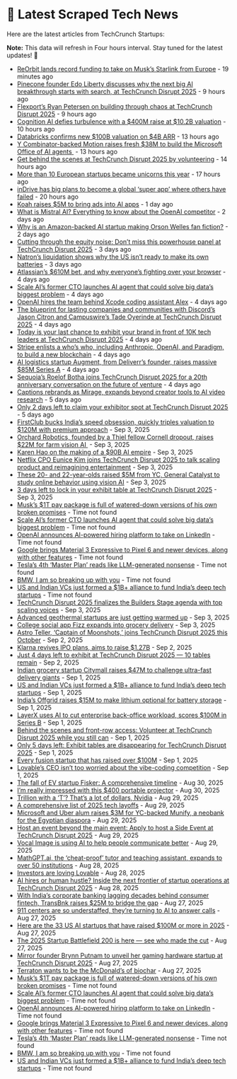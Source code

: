 
# 📰 Latest Scraped Tech News

Here are the latest articles from TechCrunch Startups:

**Note:** This data will refresh in Four hours interval. Stay tuned for the latest updates! 🔄
- [ReOrbit lands record funding to take on Musk’s Starlink from Europe](https://techcrunch.com/2025/09/08/reorbit-lands-record-funding-to-take-on-musks-starlink-from-europe/) - 19 minutes ago
- [Pinecone founder Edo Liberty discusses why the next big AI breakthrough starts with search, at TechCrunch Disrupt 2025](https://techcrunch.com/2025/09/08/pinecone-founder-edo-liberty-explores-the-real-missing-link-in-enterprise-ai-at-techcrunch-disrupt-2025/) - 9 hours ago
- [Flexport’s Ryan Petersen on building through chaos at TechCrunch Disrupt 2025](https://techcrunch.com/2025/09/08/find-out-how-flexports-ceo-ryan-petersen-builds-when-the-rules-keep-changing-at-techcrunch-disrupt-2025/) - 9 hours ago
- [Cognition AI defies turbulence with a $400M raise at $10.2B valuation](https://techcrunch.com/2025/09/08/cognition-ai-defies-turbulence-with-a-400m-raise-at-10-2b-valuation/) - 10 hours ago
- [Databricks confirms new $100B valuation on $4B ARR](https://techcrunch.com/2025/09/08/databricks-confirms-new-100b-valuation-on-4b-arr/) - 13 hours ago
- [Y Combinator-backed Motion raises fresh $38M to build the Microsoft Office of AI agents ](https://techcrunch.com/2025/09/08/y-combinator-backed-motion-raises-fresh-38m-to-build-the-microsoft-office-of-ai-agents/) - 13 hours ago
- [Get behind the scenes at TechCrunch Disrupt 2025 by volunteering](https://techcrunch.com/2025/09/08/get-behind-the-scenes-at-techcrunch-disrupt-2025-by-volunteering/) - 14 hours ago
- [More than 10 European startups became unicorns this year](https://techcrunch.com/2025/09/08/more-than-10-european-startups-became-unicorns-this-year/) - 17 hours ago
- [inDrive has big plans to become a global ‘super app’ where others have failed](https://techcrunch.com/2025/09/08/indrive-has-big-plans-to-become-a-global-super-app-where-others-have-failed/) - 20 hours ago
- [Koah raises $5M to bring ads into AI apps](https://techcrunch.com/2025/09/07/koah-raises-5m-to-bring-ads-into-ai-apps/) - 1 day ago
- [What is Mistral AI? Everything to know about the OpenAI competitor](https://techcrunch.com/2025/09/07/what-is-mistral-ai-everything-to-know-about-the-openai-competitor/) - 2 days ago
- [Why is an Amazon-backed AI startup making Orson Welles fan fiction?](https://techcrunch.com/2025/09/06/why-is-an-amazon-backed-ai-startup-making-orson-welles-fan-fiction/) - 2 days ago
- [Cutting through the equity noise: Don’t miss this powerhouse panel at TechCrunch Disrupt 2025](https://techcrunch.com/2025/09/05/startup-hiring-isnt-just-about-the-pitch-its-about-the-package-pulley-645-ventures-and-epigram-legal-break-it-down-at-techcrunch-disrupt-2025/) - 3 days ago
- [Natron’s liquidation shows why the US isn’t ready to make its own batteries](https://techcrunch.com/2025/09/05/natrons-liquidation-shows-why-the-us-isnt-ready-to-make-its-own-batteries/) - 3 days ago
- [Atlassian’s $610M bet, and why everyone’s fighting over your browser](https://techcrunch.com/podcast/atlassians-610m-bet-and-why-everyones-fighting-over-your-browser/) - 4 days ago
- [Scale AI’s former CTO launches AI agent that could solve big data’s biggest problem](https://techcrunch.com/2025/09/05/scale-ais-former-cto-launches-ai-agent-that-could-solve-big-datas-biggest-problem/) - 4 days ago
- [OpenAI hires the team behind Xcode coding assistant Alex](https://techcrunch.com/2025/09/05/openai-hires-the-team-behind-xcode-coding-assistant-alex-codes/) - 4 days ago
- [The blueprint for lasting companies and communities with Discord’s Jason Citron and Campuswire’s Tade Oyerinde at TechCrunch Disrupt 2025](https://techcrunch.com/2025/09/05/creating-communities-and-companies-that-last-with-discords-founder-jason-citron-and-campuswires-tade-oyerinde-only-at-techcrunch-disrupt-2025/) - 4 days ago
- [Today is your last chance to exhibit your brand in front of 10K tech leaders at TechCrunch Disrupt 2025](https://techcrunch.com/2025/09/05/today-is-your-last-chance-to-exhibit-your-brand-in-front-of-10k-tech-leaders-at-techcrunch-disrupt-2025/) - 4 days ago
- [Stripe enlists a who’s who, including Anthropic, OpenAI, and Paradigm, to build a new blockchain](https://techcrunch.com/2025/09/04/stripe-enlists-a-whos-who-including-anthropic-openai-and-paradigm-to-build-a-new-blockchain/) - 4 days ago
- [AI logistics startup Augment, from Deliverr’s founder, raises massive $85M Series A](https://techcrunch.com/2025/09/04/ai-logistics-startup-augment-from-deliverrs-founder-raises-massive-85m-series-a/) - 4 days ago
- [Sequoia’s Roelof Botha joins TechCrunch Disrupt 2025 for a 20th anniversary conversation on the future of venture](https://techcrunch.com/2025/09/04/roelof-botha-the-head-of-sequoia-capital-is-coming-to-techcrunch-disrupt-2025/) - 4 days ago
- [Captions rebrands as Mirage, expands beyond creator tools to AI video research](https://techcrunch.com/2025/09/04/captions-rebrands-as-mirage-expands-beyond-creator-tools-to-ai-video-research/) - 5 days ago
- [Only 2 days left to claim your exhibitor spot at TechCrunch Disrupt 2025](https://techcrunch.com/2025/09/04/only-2-days-left-to-claim-your-exhibitor-spot-at-techcrunch-disrupt-2025/) - 5 days ago
- [FirstClub bucks India’s speed obsession, quickly triples valuation to $120M with premium approach](https://techcrunch.com/2025/09/03/firstclub-bucks-indias-speed-obsession-quickly-triples-valuation-to-120m-with-premium-approach/) - Sep 3, 2025
- [Orchard Robotics, founded by a Thiel fellow Cornell dropout, raises $22M for farm vision AI ](https://techcrunch.com/2025/09/03/orchard-robotics-founded-by-a-thiel-fellow-cornell-dropout-raises-22m-for-farm-vision-ai/) - Sep 3, 2025
- [Karen Hao on the making of a $90B AI empire](https://techcrunch.com/podcast/karen-hao-on-the-making-of-a-90b-ai-empire/) - Sep 3, 2025
- [Netflix CPO Eunice Kim joins TechCrunch Disrupt 2025 to talk scaling product and reimagining entertainment](https://techcrunch.com/2025/09/03/netflix-cpo-eunice-kim-is-coming-to-techcrunch-disrupt-2025-to-talk-tech-tools-and-yes-its-password-sharing-strategy/) - Sep 3, 2025
- [These 20- and 22-year-olds raised $5M from YC, General Catalyst to study online behavior using vision AI](https://techcrunch.com/2025/09/03/these-20-and-22-year-olds-raised-5m-from-yc-general-catalyst-to-study-online-behavior-using-vision-ai/) - Sep 3, 2025
- [3 days left to lock in your exhibit table at TechCrunch Disrupt 2025](https://techcrunch.com/2025/09/03/3-days-left-to-lock-in-your-table-at-techcrunch-disrupt-2025/) - Sep 3, 2025
- [Musk’s $1T pay package is full of watered-down versions of his own broken promises](https://techcrunch.com/2025/09/06/musks-1t-pay-package-is-full-of-watered-down-versions-of-his-own-broken-promises/) - Time not found
- [Scale AI’s former CTO launches AI agent that could solve big data’s biggest problem](https://techcrunch.com/2025/09/05/scale-ais-former-cto-launches-ai-agent-that-could-solve-big-datas-biggest-problem/) - Time not found
- [OpenAI announces AI-powered hiring platform to take on LinkedIn](https://techcrunch.com/2025/09/04/openai-announces-ai-powered-hiring-platform-to-take-on-linkedin/) - Time not found
- [Google brings Material 3 Expressive to Pixel 6 and newer devices, along with other features](https://techcrunch.com/2025/09/03/google-brings-material-3-expressive-to-pixel-6-and-newer-devices-along-with-other-features/) - Time not found
- [Tesla’s 4th ‘Master Plan’ reads like LLM-generated nonsense](https://techcrunch.com/2025/09/02/teslas-4th-master-plan-reads-like-llm-generated-nonsense/) - Time not found
- [BMW, I am so breaking up with you](https://techcrunch.com/2025/09/01/bmw-i-am-so-breaking-up-with-you/) - Time not found
- [US and Indian VCs just formed a $1B+ alliance to fund India’s deep tech startups](https://techcrunch.com/2025/09/01/u-s-and-indian-vcs-just-formed-a-1b-alliance-to-fund-indias-deep-tech-startups/) - Time not found
- [TechCrunch Disrupt 2025 finalizes the Builders Stage agenda with top scaling voices](https://techcrunch.com/2025/09/03/techcrunch-disrupt-2025-adds-new-leading-voices-to-the-builders-stage-agenda/) - Sep 3, 2025
- [Advanced geothermal startups are just getting warmed up](https://techcrunch.com/2025/09/03/advanced-geothermal-startups-are-just-getting-warmed-up/) - Sep 3, 2025
- [College social app Fizz expands into grocery delivery](https://techcrunch.com/2025/09/03/college-social-app-fizz-expands-into-grocery-delivery/) - Sep 3, 2025
- [Astro Teller, ‘Captain of Moonshots,’ joins TechCrunch Disrupt 2025 this October](https://techcrunch.com/2025/09/02/astro-teller-is-joining-us-at-techcrunch-disrupt-2025-in-october/) - Sep 2, 2025
- [Klarna revives IPO plans, aims to raise $1.27B](https://techcrunch.com/2025/09/02/klarna-revives-ipo-plans-aims-to-raise-1-27b/) - Sep 2, 2025
- [Just 4 days left to exhibit at TechCrunch Disrupt 2025 — 10 tables remain](https://techcrunch.com/2025/09/02/just-4-days-left-to-exhibit-at-techcrunch-disrupt-2025-10-tables-remain/) - Sep 2, 2025
- [Indian grocery startup Citymall raises $47M to challenge ultra-fast delivery giants](https://techcrunch.com/2025/09/01/indian-grocery-startup-citymall-raises-47m-to-challenge-ultra-fast-delivery-giants/) - Sep 1, 2025
- [US and Indian VCs just formed a $1B+ alliance to fund India’s deep tech startups](https://techcrunch.com/2025/09/01/u-s-and-indian-vcs-just-formed-a-1b-alliance-to-fund-indias-deep-tech-startups/) - Sep 1, 2025
- [India’s Offgrid raises $15M to make lithium optional for battery storage](https://techcrunch.com/2025/09/01/indias-offgrid-raises-15m-to-make-lithium-optional-for-battery-storage/) - Sep 1, 2025
- [LayerX uses AI to cut enterprise back-office workload, scores $100M in Series B](https://techcrunch.com/2025/09/01/layerx-uses-ai-to-cut-enterprise-back-office-workload-scores-100m-in-series-b/) - Sep 1, 2025
- [Behind the scenes and front-row access: Volunteer at TechCrunch Disrupt 2025 while you still can](https://techcrunch.com/2025/09/01/behind-the-scenes-and-front-row-access-volunteer-at-techcrunch-disrupt-2025-while-you-still-can/) - Sep 1, 2025
- [Only 5 days left: Exhibit tables are disappearing for TechCrunch Disrupt 2025](https://techcrunch.com/2025/09/01/only-5-days-left-tables-are-disappearing-for-techcrunch-disrupt-2025/) - Sep 1, 2025
- [Every fusion startup that has raised over $100M](https://techcrunch.com/2025/09/01/every-fusion-startup-that-has-raised-over-100m/) - Sep 1, 2025
- [Lovable’s CEO isn’t too worried about the vibe-coding competition](https://techcrunch.com/2025/09/01/lovables-ceo-isnt-too-worried-about-the-vibe-coding-competition/) - Sep 1, 2025
- [The fall of EV startup Fisker: A comprehensive timeline](https://techcrunch.com/2025/08/30/the-fall-of-ev-startup-fisker-a-comprehensive-timeline/) - Aug 30, 2025
- [I’m really impressed with this $400 portable projector](https://techcrunch.com/2025/08/30/im-really-impressed-with-this-400-portable-projector/) - Aug 30, 2025
- [Trillion with a ‘T’? That’s a lot of dollars, Nvidia](https://techcrunch.com/podcast/trillion-with-a-t-thats-a-lot-of-dollars-nvidia/) - Aug 29, 2025
- [A comprehensive list of 2025 tech layoffs](https://techcrunch.com/2025/08/29/tech-layoffs-2025-list/) - Aug 29, 2025
- [Microsoft and Uber alum raises $3M for YC-backed Munify, a neobank for the Egyptian diaspora](https://techcrunch.com/2025/08/29/microsoft-and-uber-alum-raises-3m-for-yc-backed-munify-a-neobank-for-the-egyptian-diaspora/) - Aug 29, 2025
- [Host an event beyond the main event: Apply to host a Side Event at TechCrunch Disrupt 2025](https://techcrunch.com/2025/08/29/host-an-event-beyond-the-main-event-apply-to-host-a-side-event-at-techcrunch-disrupt-2025/) - Aug 29, 2025
- [Vocal Image is using AI to help people communicate better](https://techcrunch.com/2025/08/29/vocal-image-is-using-ai-to-help-people-communicate-better/) - Aug 29, 2025
- [MathGPT.ai, the ‘cheat-proof’ tutor and teaching assistant, expands to over 50 institutions](https://techcrunch.com/2025/08/28/mathgpt-the-cheat-proof-ai-tutor-and-teaching-assistant-expands-to-over-50-institutions/) - Aug 28, 2025
- [Investors are loving Lovable](https://techcrunch.com/2025/08/28/investors-are-loving-lovable/) - Aug 28, 2025
- [AI hires or human hustle? Inside the next frontier of startup operations at TechCrunch Disrupt 2025](https://techcrunch.com/2025/08/28/ai-hires-or-human-hustle-inside-the-next-frontier-of-startup-operations-at-techcrunch-disrupt-2025/) - Aug 28, 2025
- [With India’s corporate banking lagging decades behind consumer fintech, TransBnk raises $25M to bridge the gap](https://techcrunch.com/2025/08/27/with-indias-corporate-banking-lagging-decades-behind-consumer-fintech-transbnk-raises-25m-to-bridge-the-gap/) - Aug 27, 2025
- [911 centers are so understaffed, they’re turning to AI to answer calls](https://techcrunch.com/2025/08/27/911-centers-are-so-understaffed-theyre-turning-to-ai-to-answer-calls/) - Aug 27, 2025
- [Here are the 33 US AI startups that have raised $100M or more in 2025](https://techcrunch.com/2025/08/27/here-are-the-33-us-ai-startups-that-have-raised-100m-or-more-in-2025/) - Aug 27, 2025
- [The 2025 Startup Battlefield 200 is here — see who made the cut](https://techcrunch.com/2025/08/27/the-2025-startup-battlefield-200-is-here-see-who-made-the-cut/) - Aug 27, 2025
- [Mirror founder Brynn Putnam to unveil her gaming hardware startup at TechCrunch Disrupt 2025](https://techcrunch.com/2025/08/27/mirror-founder-brynn-putnam-to-unveil-her-gaming-hardware-startup-at-techcrunch-disrupt-2025/) - Aug 27, 2025
- [Terraton wants to be the McDonald’s of biochar](https://techcrunch.com/2025/08/27/terraton-wants-to-be-the-mcdonalds-of-biochar/) - Aug 27, 2025
- [Musk’s $1T pay package is full of watered-down versions of his own broken promises](https://techcrunch.com/2025/09/06/musks-1t-pay-package-is-full-of-watered-down-versions-of-his-own-broken-promises/) - Time not found
- [Scale AI’s former CTO launches AI agent that could solve big data’s biggest problem](https://techcrunch.com/2025/09/05/scale-ais-former-cto-launches-ai-agent-that-could-solve-big-datas-biggest-problem/) - Time not found
- [OpenAI announces AI-powered hiring platform to take on LinkedIn](https://techcrunch.com/2025/09/04/openai-announces-ai-powered-hiring-platform-to-take-on-linkedin/) - Time not found
- [Google brings Material 3 Expressive to Pixel 6 and newer devices, along with other features](https://techcrunch.com/2025/09/03/google-brings-material-3-expressive-to-pixel-6-and-newer-devices-along-with-other-features/) - Time not found
- [Tesla’s 4th ‘Master Plan’ reads like LLM-generated nonsense](https://techcrunch.com/2025/09/02/teslas-4th-master-plan-reads-like-llm-generated-nonsense/) - Time not found
- [BMW, I am so breaking up with you](https://techcrunch.com/2025/09/01/bmw-i-am-so-breaking-up-with-you/) - Time not found
- [US and Indian VCs just formed a $1B+ alliance to fund India’s deep tech startups](https://techcrunch.com/2025/09/01/u-s-and-indian-vcs-just-formed-a-1b-alliance-to-fund-indias-deep-tech-startups/) - Time not found